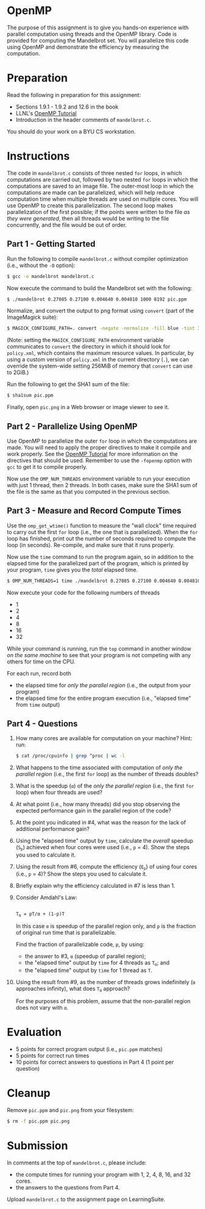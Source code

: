 # OpenMP

The purpose of this assignment is to give you hands-on experience with parallel
computation using threads and the OpenMP library.  Code is provided for
computing the Mandelbrot set.  You will parallelize this code using OpenMP and
demonstrate the efficiency by measuring the computation.


# Preparation

Read the following in preparation for this assignment:
 - Sections 1.9.1 - 1.9.2 and 12.6 in the book
 - LLNL's [OpenMP Tutorial](https://hpc-tutorials.llnl.gov/openmp/)
 - Introduction in the header comments of `mandelbrot.c`.

You should do your work on a BYU CS workstation.


# Instructions

The code in `mandelbrot.c` consists of three nested `for` loops, in which
computations are carried out, followed by two nested `for` loops in which the
computations are saved to an image file.  The outer-most loop in which the
computations are made can be parallelized, which will help reduce computation
time when multiple threads are used on multiple cores.  You will use OpenMP to
create this parallelization.  The second loop makes parallelization of the
first possible; if the points were written to the file *as they were
generated*, then all threads would be writing to the file concurrently, and the
file would be out of order.


## Part 1 - Getting Started

Run the following to compile `mandelbrot.c` without compiler optimization
(i.e., without the `-O` option):

```bash
$ gcc -o mandelbrot mandelbrot.c
```

Now execute the command to build the Mandelbrot set with the following:

```bash
$ ./mandelbrot 0.27085 0.27100 0.004640 0.004810 1000 8192 pic.ppm
```

Normalize, and convert the output to png format using `convert` (part of the
ImageMagick suite):

```bash
$ MAGICK_CONFIGURE_PATH=. convert -negate -normalize -fill blue -tint 100 pic.ppm pic.png
```

(Note: setting the `MAGICK_CONFIGURE_PATH` environment variable communicates to
`convert` the directory in which it should look for `policy.xml`, which
contains the maximum resource values.  In particular, by using a custom version
of `policy.xml` in the current directory (`.`), we can override the system-wide
setting 256MiB of memory that `convert` can use to 2GiB.)

Run the following to get the SHA1 sum of the file:

```bash
$ sha1sum pic.ppm
```

Finally, open `pic.png` in a Web browser or image viewer to see it.


## Part 2 - Parallelize Using OpenMP

Use OpenMP to parallelize the outer `for` loop in which the computations are
made.  You will need to apply the proper directives to make it compile and work
properly.  See the
[OpenMP Tutorial](https://hpc-tutorials.llnl.gov/openmp/) for more information
on the directives that should be used.  Remember to use the `-fopenmp` option
with `gcc` to get it to compile properly.

Now use the `OMP_NUM_THREADS` environment variable to run your execution with
just 1 thread, then 2 threads.  In both cases, make sure the SHA1 sum of the
file is the same as that you computed in the previous section.  


## Part 3 - Measure and Record Compute Times

Use the `omp_get_wtime()` function to measure the "wall clock" time required to
carry out the first `for` loop (i.e., the one that is parallelized).  When the
`for` loop has finished, print out the number of seconds required to compute
the loop (in seconds).  Re-compile, and make sure that it runs properly.

Now use the `time` command to run the program again, so in addition to the
elapsed time for the parallelized part of the program, which is printed by
your program, `time` gives you the *total* elapsed time.

```bash
$ OMP_NUM_THREADS=1 time ./mandelbrot 0.27085 0.27100 0.004640 0.004810 1000 8192 pic.ppm
```

Now execute your code for the following numbers of threads
 - 1
 - 2
 - 4
 - 8
 - 16
 - 32

While your command is running, run the `top` command in another window *on the
same machine* to see that your program is not competing with any others for
time on the CPU.

For each run, record both
 - the elapsed time for *only the parallel region* (i.e., the output from your
   program)
 - the elapsed time for the entire program execution (i.e., "elapsed time"
   from `time` output)


## Part 4 - Questions

 1. How many cores are available for computation on your machine?  Hint: run:
    ```bash
    $ cat /proc/cpuinfo | grep ^proc | wc -l
    ```

 2. What happens to the time associated with computation of *only the parallel
    region* (i.e., the first `for` loop) as the number of threads doubles?

 3. What is the speedup (`α`) of the *only the parallel region* (i.e., the
    first `for` loop) when four threads are used?

 4. At what point (i.e., how many threads) did you stop observing the expected
    performance gain in the parallel region of the code?

 5. At the point you indicated in &#35;4, what was the reason for the lack of
    additional performance gain?

 6. Using the "elapsed time" output by `time`, calculate the *overall* speedup
    (<code>S<sub>p</sub></code>) achieved when four cores were used (i.e., `p` = 4).  Show
    the steps you used to calculate it.

 7. Using the result from &#35;6, compute the efficiency (<code>E<sub>p</sub></code>) of using
    four cores (i.e., `p` = 4)?  Show the steps you used to calculate it.

 8. Briefly explain why the efficiency calculated in &#35;7 is less than 1.

 9. Consider Amdahl's Law:

    <code>
    T<sub>α</sub> = pT/α + (1-p)T
    </code>

    In this case `α` is speedup of the parallel region only, and `p` is the
    fraction of original run time that is parallelizable.

    Find the fraction of parallelizable code, `p`, by using:
    - the answer to &#35;3, `α` (speedup of parallel region);
    - the "elapsed time" output by `time` for 4 threads as
      <code>T<sub>α</sub></code>; and
    - the "elapsed time" output by `time` for 1 thread as `T`.

 10. Using the result from &#35;9, as the number of threads grows indefinitely
     (`α` approaches infinity), what does <code>T<sub>α</sub></code> approach?

     For the purposes of this problem, assume that the non-parallel region does
     not vary with `α`.


# Evaluation

 - 5 points for correct program output (i.e., `pic.ppm` matches)
 - 5 points for correct run times
 - 10 points for correct answers to questions in Part 4 (1 point per question)


# Cleanup

Remove `pic.ppm` and `pic.png` from your filesystem:

```bash
$ rm -f pic.ppm pic.png
```


# Submission

In comments at the top of `mandelbrot.c`, please include:
 - the compute times for running your program with 1, 2, 4, 8, 16, and 32
   cores.
 - the answers to the questions from Part 4.

Upload `mandelbrot.c` to the assignment page on LearningSuite.
